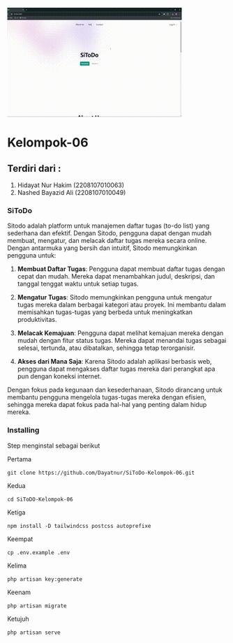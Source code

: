 ![Project Preview](https://github.com/Dayatnur/Kelompok06-SiToDo-ProjectFINALPBW/blob/main/preview.gif)
# Kelompok-06
## Terdiri dari :

1. Hidayat Nur Hakim (2208107010063)
2. Nashed Bayazid Ali (2208107010049)

### SiToDo

Sitodo adalah platform untuk manajemen daftar tugas (to-do list) yang sederhana dan efektif. Dengan Sitodo, pengguna dapat dengan mudah membuat, mengatur, dan melacak daftar tugas mereka secara online. Dengan antarmuka yang bersih dan intuitif, Sitodo memungkinkan pengguna untuk:

1. **Membuat Daftar Tugas**: Pengguna dapat membuat daftar tugas dengan cepat dan mudah. Mereka dapat menambahkan judul, deskripsi, dan tanggal tenggat waktu untuk setiap tugas.

2. **Mengatur Tugas**: Sitodo memungkinkan pengguna untuk mengatur tugas mereka dalam berbagai kategori atau proyek. Ini membantu dalam memisahkan tugas-tugas yang berbeda untuk meningkatkan produktivitas.

3. **Melacak Kemajuan**: Pengguna dapat melihat kemajuan mereka dengan mudah dengan fitur status tugas. Mereka dapat menandai tugas sebagai selesai, tertunda, atau dibatalkan, sehingga tetap terorganisir.

4. **Akses dari Mana Saja**: Karena Sitodo adalah aplikasi berbasis web, pengguna dapat mengakses daftar tugas mereka dari perangkat apa pun dengan koneksi internet.

Dengan fokus pada kegunaan dan kesederhanaan, Sitodo dirancang untuk membantu pengguna mengelola tugas-tugas mereka dengan efisien, sehingga mereka dapat fokus pada hal-hal yang penting dalam hidup mereka.



### Installing

Step menginstal sebagai berikut


Pertama

    git clone https://github.com/Dayatnur/SiToDo-Kelompok-06.git

Kedua

    cd SiToDO-Kelompok-06

Ketiga

    npm install -D tailwindcss postcss autoprefixe

Keempat

    cp .env.example .env

Kelima

    php artisan key:generate

Keenam

    php artisan migrate

Ketujuh

    php artisan serve

